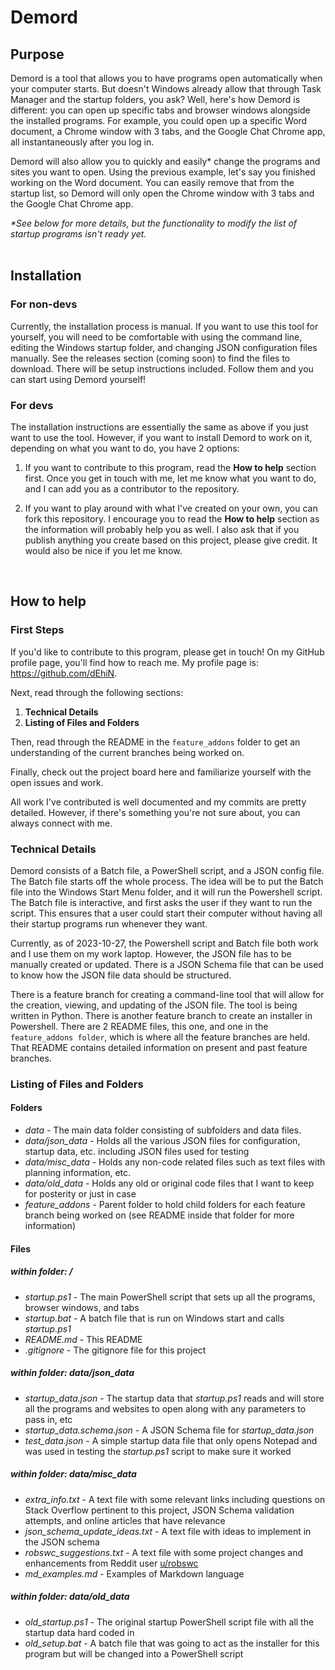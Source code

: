 # Demord

## Purpose

Demord is a tool that allows you to have programs open automatically when your computer starts. But doesn't Windows already allow that through Task Manager and the startup folders, you ask? Well, here's how Demord is different: you can open up specific tabs and browser windows alongside the installed programs. For example, you could open up a specific Word document, a Chrome window with 3 tabs, and the Google Chat Chrome app, all instantaneously after you log in.

Demord will also allow you to quickly and easily* change the programs and sites you want to open. Using the previous example, let's say you finished working on the Word document. You can easily remove that from the startup list, so Demord will only open the Chrome window with 3 tabs and the Google Chat Chrome app.

_*See below for more details, but the functionality to modify the list of startup programs isn't ready yet._
<br>
<br>

## Installation

### For non-devs

Currently, the installation process is manual. If you want to use this tool for yourself, you will need to be comfortable with using the command line, editing the Windows startup folder, and changing JSON configuration files manually. See the releases section (coming soon) to find the files to download. There will be setup instructions included. Follow them and you can start using Demord yourself!

### For devs

The installation instructions are essentially the same as above if you just want to use the tool. However, if you want to install Demord to work on it, depending on what you want to do, you have 2 options:

1. If you want to contribute to this program, read the <strong>How to help</strong> section first. Once you get in touch with me, let me know what you want to do, and I can add you as a contributor to the repository.

2. If you want to play around with what I've created on your own, you can fork this repository. I encourage you to read the <strong>How to help</strong> section as the information will probably help you as well. I also ask that if you publish anything you create based on this project, please give credit. It would also be nice if you let me know.
<br>

## How to help

### First Steps

If you'd like to contribute to this program, please get in touch! On my GitHub profile page, you'll find how to reach me. My profile page is: https://github.com/dEhiN.

Next, read through the following sections:

1. <strong>Technical Details</strong>
2. <strong>Listing of Files and Folders</strong>

Then, read through the README in the <code>feature_addons</code> folder to get an understanding of the current branches being worked on.

Finally, check out the project board <a url="https://github.com/users/dEhiN/projects/4">here</a> and familiarize yourself with the open issues and work.

All work I've contributed is well documented and my commits are pretty detailed. However, if there's something you're not sure about, you can always connect with me.

### Technical Details

Demord consists of a Batch file, a PowerShell script, and a JSON config file. The Batch file starts off the whole process. The idea will be to put the Batch file into the Windows Start Menu folder, and it will run the Powershell script. The Batch file is interactive, and first asks the user if they want to run the script. This ensures that a user could start their computer without having all their startup programs run whenever they want.

Currently, as of 2023-10-27, the Powershell script and Batch file both work and I use them on my work laptop. However, the JSON file has to be manually created or updated. There is a JSON Schema file that can be used to know how the JSON file data should be structured.

There is a feature branch for creating a command-line tool that will allow for the creation, viewing, and updating of the JSON file. The tool is being written in Python. There is another feature branch to create an installer in Powershell. There are 2 README files, this one, and one in the <code>feature_addons folder</code>, which is where all the feature branches are held. That README contains detailed information on present and past feature branches.

### Listing of Files and Folders

#### Folders

- _data_ - The main data folder consisting of subfolders and data files.
- _data/json_data_ - Holds all the various JSON files for configuration, startup data, etc. including JSON files used for testing
- _data/misc_data_ - Holds any non-code related files such as text files with planning information, etc.
- _data/old_data_ - Holds any old or original code files that I want to keep for posterity or just in case
- _feature_addons_ - Parent folder to hold child folders for each feature branch being worked on (see README inside that folder for more information)

#### Files

##### within folder: _/_

- _startup.ps1_ - The main PowerShell script that sets up all the programs, browser windows, and tabs
- _startup.bat_ - A batch file that is run on Windows start and calls _startup.ps1_
- _README.md_ - This README
- _.gitignore_ - The gitignore file for this project

##### within folder: _data/json_data_

- _startup_data.json_ - The startup data that _startup.ps1_ reads and will store all the programs and websites to open along with any parameters to pass in, etc
- _startup_data.schema.json_ - A JSON Schema file for _startup_data.json_
- _test_data.json_ - A simple startup data file that only opens Notepad and was used in testing the _startup.ps1_ script to make sure it worked

##### within folder: _data/misc_data_

- _extra_info.txt_ - A text file with some relevant links including questions on Stack Overflow pertinent to this project, JSON Schema validation attempts, and online articles that have relevance
- _json_schema_update_ideas.txt_ - A text file with ideas to implement in the JSON schema
- _robswc_suggestions.txt_ - A text file with some project changes and enhancements from Reddit user <a href="https://www.reddit.com/u/robswc">u/robswc<a>
- _md_examples.md_ - Examples of Markdown language

##### within folder: _data/old_data_

- _old_startup.ps1_ - The original startup PowerShell script file with all the startup data hard coded in
- _old_setup.bat_ - A batch file that was going to act as the installer for this program but will be changed into a PowerShell script
